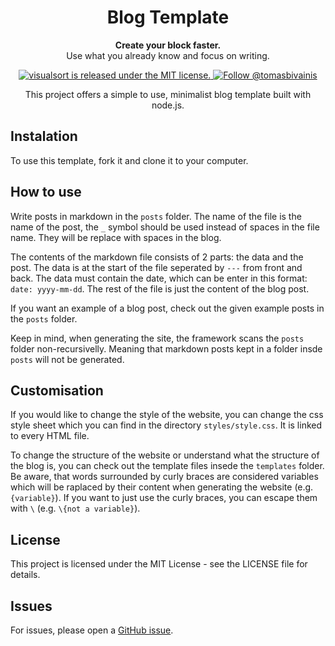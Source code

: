 <h1 align="center"> 
  Blog Template
</h1>

<p align="center"> 
  <strong>Create your block faster.</strong><br> 
  Use what you already know and focus on writing.
</p>

<p align="center">
  <a href="https://github.com/TomasBivainis/visualsort/blob/main/LICENSE">
    <img src="https://img.shields.io/badge/license-MIT-blue.svg" alt="visualsort is released under the MIT license." />
  </a>
  <a href="https://x.com/tomasbivainis">
    <img src="https://img.shields.io/twitter/url?url=https%3A%2F%2Fx.com%2Ftomasbivainis&label=Follow%20me" alt="Follow @tomasbivainis" />
  </a>
</p>

<p align="center">
  This project offers a simple to use, minimalist blog template built with node.js.
</p>

## Instalation

To use this template, fork it and clone it to your computer.

## How to use

Write posts in markdown in the `posts` folder. The name of the file is the name of the post, the `_` symbol should be used instead of spaces in the file name. They will be replace with spaces in the blog.

The contents of the markdown file consists of 2 parts: the data and the post. The data is at the start of the file seperated by `---` from front and back. The data must contain the date, which can be enter in this format: `date: yyyy-mm-dd`. The rest of the file is just the content of the blog post.

If you want an example of a blog post, check out the given example posts in the `posts` folder.

Keep in mind, when generating the site, the framework scans the `posts` folder non-recursivelly. Meaning that markdown posts kept in a folder insde `posts` will not be generated.

## Customisation

If you would like to change the style of the website, you can change the css style sheet which you can find in the directory `styles/style.css`. It is linked to every HTML file.

To change the structure of the website or understand what the structure of the blog is, you can check out the template files insede the `templates` folder. Be aware, that words surrounded by curly braces are considered variables which will be raplaced by their content when generating the website (e.g. `{variable}`). If you want to just use the curly braces, you can escape them with `\` (e.g. `\{not a variable}`).

## License

This project is licensed under the MIT License - see the LICENSE file for details.

## Issues

For issues, please open a [GitHub issue](https://github.com/TomasBivainis/blog-template/issues).
